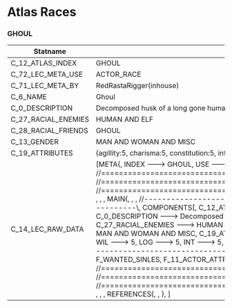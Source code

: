 

# Atlas Races





### GHOUL
| Statname | Value | 
|  --  |  --  | 
| C_12_ATLAS_INDEX | GHOUL | 
| C_72_LEC_META_USE | ACTOR_RACE | 
| C_71_LEC_META_BY | RedRastaRigger(inhouse) | 
| C_6_NAME | Ghoul | 
| C_0_DESCRIPTION | Decomposed husk of a long gone human, trying to leave his mortal shell to no avail  | 
| C_27_RACIAL_ENEMIES | HUMAN AND ELF | 
| C_28_RACIAL_FRIENDS | GHOUL | 
| C_13_GENDER | MAN AND WOMAN AND MISC | 
| C_19_ATTRIBUTES | {agillity:5, charisma:5, constitution:5, intuition:5, logic:5, reaction:5, strength:5, willpower:5} | 
| C_14_LEC_RAW_DATA | [META{,   INDEX ---> GHOUL,   USE   ---> ACTOR_RACE,   BY    ---> RedRastaRigger(inhouse), }, , , , //==============================================================================\\, //==============================================================================\\, //==============================================================================\\, , , , MAIN{, , , //------------------------------------------------------------------------------\\,   COMPONENTS[,     C_12_ATLAS_INDEX ---> GHOUL,     C_6_NAME ---> Ghoul,     C_0_DESCRIPTION ---> Decomposed husk of a long gone human, trying to leave his mortal shell to no avail ,     C_27_RACIAL_ENEMIES ---> HUMAN AND ELF,     C_28_RACIAL_FRIENDS ---> GHOUL,     C_13_GENDER ---> MAN AND WOMAN AND MISC,     C_19_ATTRIBUTES(,       CON ---> 5,       AGI ---> 5,       REA ---> 5,       STR ---> 5,       WIL ---> 5,       LOG ---> 5,       INT ---> 5,       CHA ---> 5,       ), ,   ], , , //------------------------------------------------------------------------------\\,   FLAGS[,     F_6_ACTOR_ATTRIBUTES,     F_WANTED_SINLES,     F_11_ACTOR_ATTRIBUTES_RACE,   ], , , , //==============================================================================\\, //==============================================================================\\, //==============================================================================\\, , , , REFERENCES{, , }, ] | 

